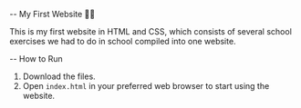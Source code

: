 -- My First Website 👨‍💻

This is my first website in HTML and CSS, which consists of several school exercises we had to do in school compiled into one website.

-- How to Run
  1. Download the files.
  2. Open `index.html` in your preferred web browser to start using the website.
